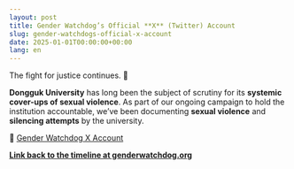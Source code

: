 ```yaml
---
layout: post
title: Gender Watchdog’s Official **X** (Twitter) Account
slug: gender-watchdogs-official-x-account
date: 2025-01-01T00:00:00+00:00
lang: en
---
```


The fight for justice continues. 🚨

**Dongguk University** has long been the subject of scrutiny for its **systemic cover-ups of sexual violence**. As part of our ongoing campaign to hold the institution accountable, we’ve been documenting **sexual violence** and **silencing attempts** by the university.  

🔄 [Gender Watchdog X Account](https://x.com/Gender_Watchdog)

**[Link back to the timeline at genderwatchdog.org](https://genderwatchdog.org/)**
